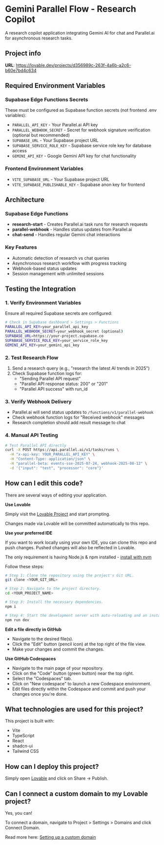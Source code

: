 # Gemini Parallel Flow - Research Copilot

A research copilot application integrating Gemini AI for chat and Parallel.ai for asynchronous research tasks.

## Project info

**URL**: https://lovable.dev/projects/d356989c-263f-4a6b-a2c6-b60e7bd4c634

## Required Environment Variables

### Supabase Edge Functions Secrets

These must be configured as Supabase function secrets (not frontend .env variables):

- `PARALLEL_API_KEY` - Your Parallel.ai API key
- `PARALLEL_WEBHOOK_SECRET` - Secret for webhook signature verification (optional but recommended)
- `SUPABASE_URL` - Your Supabase project URL
- `SUPABASE_SERVICE_ROLE_KEY` - Supabase service role key for database access
- `GEMINI_API_KEY` - Google Gemini API key for chat functionality

### Frontend Environment Variables

- `VITE_SUPABASE_URL` - Your Supabase project URL
- `VITE_SUPABASE_PUBLISHABLE_KEY` - Supabase anon key for frontend

## Architecture

### Supabase Edge Functions

- **research-start** - Creates Parallel.ai task runs for research requests
- **parallel-webhook** - Handles status updates from Parallel.ai
- **chat-send** - Handles regular Gemini chat interactions

### Key Features

- Automatic detection of research vs chat queries
- Asynchronous research workflow with progress tracking
- Webhook-based status updates
- Session management with unlimited sessions

## Testing the Integration

### 1. Verify Environment Variables
Ensure all required Supabase secrets are configured:
```bash
# Check in Supabase dashboard > Settings > Functions
PARALLEL_API_KEY=your_parallel_api_key
PARALLEL_WEBHOOK_SECRET=your_webhook_secret (optional)
SUPABASE_URL=https://your-project.supabase.co
SUPABASE_SERVICE_ROLE_KEY=your_service_role_key
GEMINI_API_KEY=your_gemini_api_key
```

### 2. Test Research Flow
1. Send a research query (e.g., "research the latest AI trends in 2025")
2. Check Supabase function logs for:
   - "Sending Parallel API request"
   - "Parallel API response status: 200" or "201"
   - "Parallel API success" with run_id

### 3. Verify Webhook Delivery
- Parallel.ai will send status updates to `/functions/v1/parallel-webhook`
- Check webhook function logs for "Received webhook" messages
- Research completion should add result message to chat

### 4. Manual API Testing
```bash
# Test Parallel API directly
curl -X POST https://api.parallel.ai/v1/tasks/runs \
  -H "x-api-key: YOUR_PARALLEL_API_KEY" \
  -H "Content-Type: application/json" \
  -H "parallel-beta: events-sse-2025-07-24, webhook-2025-08-12" \
  -d '{"input": "test", "processor": "core"}'
```

## How can I edit this code?

There are several ways of editing your application.

**Use Lovable**

Simply visit the [Lovable Project](https://lovable.dev/projects/d356989c-263f-4a6b-a2c6-b60e7bd4c634) and start prompting.

Changes made via Lovable will be committed automatically to this repo.

**Use your preferred IDE**

If you want to work locally using your own IDE, you can clone this repo and push changes. Pushed changes will also be reflected in Lovable.

The only requirement is having Node.js & npm installed - [install with nvm](https://github.com/nvm-sh/nvm#installing-and-updating)

Follow these steps:

```sh
# Step 1: Clone the repository using the project's Git URL.
git clone <YOUR_GIT_URL>

# Step 2: Navigate to the project directory.
cd <YOUR_PROJECT_NAME>

# Step 3: Install the necessary dependencies.
npm i

# Step 4: Start the development server with auto-reloading and an instant preview.
npm run dev
```

**Edit a file directly in GitHub**

- Navigate to the desired file(s).
- Click the "Edit" button (pencil icon) at the top right of the file view.
- Make your changes and commit the changes.

**Use GitHub Codespaces**

- Navigate to the main page of your repository.
- Click on the "Code" button (green button) near the top right.
- Select the "Codespaces" tab.
- Click on "New codespace" to launch a new Codespace environment.
- Edit files directly within the Codespace and commit and push your changes once you're done.

## What technologies are used for this project?

This project is built with:

- Vite
- TypeScript
- React
- shadcn-ui
- Tailwind CSS

## How can I deploy this project?

Simply open [Lovable](https://lovable.dev/projects/d356989c-263f-4a6b-a2c6-b60e7bd4c634) and click on Share -> Publish.

## Can I connect a custom domain to my Lovable project?

Yes, you can!

To connect a domain, navigate to Project > Settings > Domains and click Connect Domain.

Read more here: [Setting up a custom domain](https://docs.lovable.dev/features/custom-domain#custom-domain)
